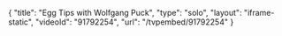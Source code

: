 {
    "title": "Egg Tips with Wolfgang Puck",
    "type": "solo",
    "layout": "iframe-static",
    "videoId": "91792254",
    "url": "\/tvpembed\/91792254"
}